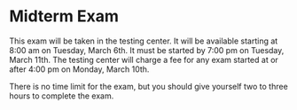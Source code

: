 # Midterm Exam
  
This exam will be taken in the testing center. It will be available starting at 8:00 am on Tuesday, March 6th. It must be started by 7:00 pm on Tuesday, March 11th. The testing center will charge a fee for any exam started at or after 4:00 pm on Monday, March 10th.

There is no time limit for the exam, but you should give yourself two to three hours to complete the exam.
